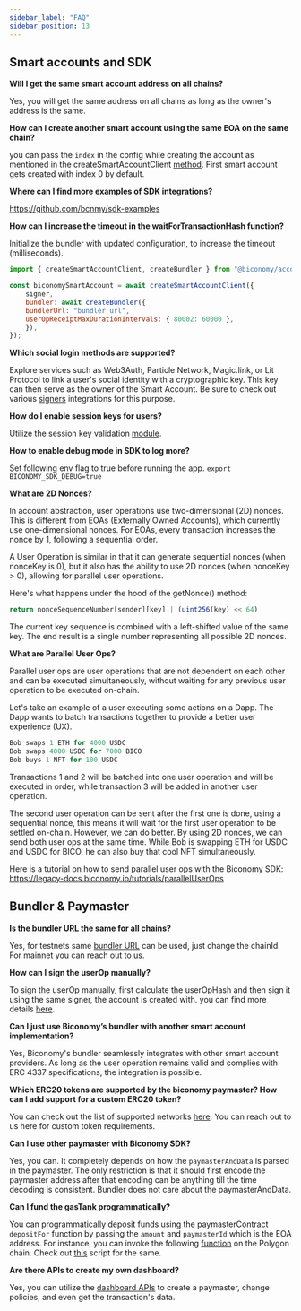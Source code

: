 ```yaml
---
sidebar_label: "FAQ"
sidebar_position: 13
---
```


## Smart accounts and SDK

**Will I get the same smart account address on all chains?**

Yes, you will get the same address on all chains as long as the owner's address is the same.
    
**How can I create another smart account using the same EOA on the same chain?**
    
you can pass the `index` in the config while creating the account as mentioned in the createSmartAccountClient [method](https://legacy-docs.biconomy.io/Account/methods#createsmartaccountclient). First smart account gets created with index 0 by default. 
    
**Where can I find more examples of SDK integrations?**
    
https://github.com/bcnmy/sdk-examples
    
**How can I increase the timeout in the waitForTransactionHash function?**
    
Initialize the bundler with updated configuration, to increase the timeout (milliseconds).

```jsx
import { createSmartAccountClient, createBundler } from "@biconomy/account";

const biconomySmartAccount = await createSmartAccountClient({
    signer,
    bundler: await createBundler({
    bundlerUrl: "bundler url",
    userOpReceiptMaxDurationIntervals: { 80002: 60000 },
    }),
});
```
    
**Which social login methods are supported?**
    
Explore services such as Web3Auth, Particle Network, Magic.link, or Lit Protocol to link a user's social identity with a cryptographic key. This key can then serve as the owner of the Smart Account. Be sure to check out various [signers](https://legacy-docs.biconomy.io/Account/signers/) integrations for this purpose.
    
**How do I enable session keys for users?**
    
Utilize the session key validation [module](https://legacy-docs.biconomy.io/Modules/sessionvalidationmodule).

**How to enable debug mode in SDK to log more?**

Set following env flag to true before running the app. `export BICONOMY_SDK_DEBUG=true`

**What are 2D Nonces?**

In account abstraction, user operations use two-dimensional (2D) nonces. This is different from EOAs (Externally Owned Accounts), which currently use one-dimensional nonces. For EOAs, every transaction increases the nonce by 1, following a sequential order.

A User Operation is similar in that it can generate sequential nonces (when nonceKey is 0), but it also has the ability to use 2D nonces (when nonceKey > 0), allowing for parallel user operations.

Here's what happens under the hood of the getNonce() method:
```jsx
return nonceSequenceNumber[sender][key] | (uint256(key) << 64)
```

The current key sequence is combined with a left-shifted value of the same key. The end result is a single number representing all possible 2D nonces.

**What are Parallel User Ops?**

Parallel user ops are user operations that are not dependent on each other and can be executed simultaneously, without waiting for any previous user operation to be executed on-chain.

Let's take an example of a user executing some actions on a Dapp. The Dapp wants to batch transactions together to provide a better user experience (UX).

```jsx
Bob swaps 1 ETH for 4000 USDC
Bob swaps 4000 USDC for 7000 BICO
Bob buys 1 NFT for 100 USDC
```

Transactions 1 and 2 will be batched into one user operation and will be executed in order, while transaction 3 will be added in another user operation.

The second user operation can be sent after the first one is done, using a sequential nonce, this means it will wait for the first user operation to be settled on-chain. However, we can do better. By using 2D nonces, we can send both user ops at the same time. While Bob is swapping ETH for USDC and USDC for BICO, he can also buy that cool NFT simultaneously. 

Here is a tutorial on how to send parallel user ops with the Biconomy SDK: https://legacy-docs.biconomy.io/tutorials/parallelUserOps
## Bundler & Paymaster

**Is the bundler URL the same for all chains?**
    
Yes, for testnets same [bundler URL](/dashboard#bundler-url) can be used, just change the chainId. For mainnet you can reach out to [us](https://t.me/rhicsanchez).
    
**How can I sign the userOp manually?**
    
To sign the userOp manually, first calculate the userOpHash and then sign it using the same signer, the account is created with. you can find more details [here](https://hackmd.io/@xWzOEjWIRIKP22EKSdIgEg/Hk5SGcK-o).
    
**Can I just use Biconomy’s bundler with another smart account implementation?**
    
Yes, Biconomy's bundler seamlessly integrates with other smart account providers. As long as the user operation remains valid and complies with ERC 4337 specifications, the integration is possible.

**Which ERC20 tokens are supported by the biconomy paymaster? How can I add support for a custom ERC20 token?**
    
You can check out the list of supported networks [here](/supportedNetworks). You can reach out to us here for custom token requirements.
    
**Can I use other paymaster with Biconomy SDK?**
    
Yes, you can. It completely depends on how the `paymasterAndData` is parsed in the paymaster. The only restriction is that it should first encode the paymaster address after that encoding can be anything till the time decoding is consistent. Bundler does not care about the paymasterAndData.
    
**Can I fund the gasTank programmatically?**
    
You can programmatically deposit funds using the paymasterContract `depositFor` function by passing the `amount` and `paymasterId` which is the EOA address. For instance, you can invoke the following [function](https://polygonscan.com/address/0x00000f79b7faf42eebadba19acc07cd08af44789#writeContract#F3) on the Polygon chain. Check out [this](https://gist.github.com/arcticfloyd1984/819b24d3d19adf039c7eefe6ae98836c) script for the same.
    
**Are there APIs to create my own dashboard?**
    
Yes, you can utilize the [dashboard APIs](/dashboard/apis) to create a paymaster, change policies, and even get the transaction's data.
